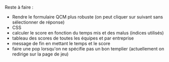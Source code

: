 Reste à faire :

- Rendre le formulaire QCM plus robuste (on peut cliquer sur suivant sans sélectionner de réponse)
- CSS
- calculer le score en fonction du temps mis et des malus (indices utilisés)
- tableau des scores de toutes les équipes et par entreprise
- message de fin en mettant le temps et le score
- faire une pop lorsqu'on ne spécifie pas un bon templier (actuellement on redirige sur la page de jeu)
